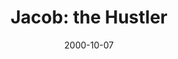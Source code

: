 ---
layout: message
category: message
series: "Bad Boyz of the Bible"
title: "Jacob: the Hustler "
date: 2000-10-07
audio-description: "Let's look at the Bad Boyz of the Bible and find lessons for ourselves in their failure and success. "
audio: ""
audio-title: "Jacob&#58; the Hustler "
audio-duration: "&#58;"
---